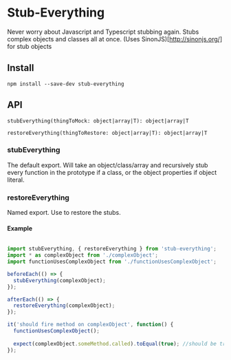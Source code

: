 # Stub-Everything
Never worry about Javascript and Typescript stubbing again. Stubs complex objects and classes all at once. (Uses SinonJS)[http://sinonjs.org/] for stub objects

## Install

`npm install --save-dev stub-everything`

## API

```stubEverything(thingToMock: object|array|T): object|array|T```

```restoreEverything(thingToRestore: object|array|T): object|array|T```

### stubEverything

The default export. Will take an object/class/array and recursively stub every function in the prototype if a class, or the object properties if object literal.

### restoreEverything

Named export. Use to restore the stubs.

#### Example

```javascript

import stubEverything, { restoreEverything } from 'stub-everything';
import * as complexObject from './complexObject';
import functionUsesComplexObject from './functionUsesComplexObject';

beforeEach(() => {
  stubEverything(complexObject);
});

afterEach(() => {
  restoreEverything(complexObject);
});

it('should fire method on complexObject', function() {
  functionUsesComplexObject();
  
  expect(complexObject.someMethod.called).toEqual(true); //should be true
});


```
